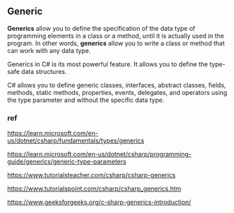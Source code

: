 ## Generic
**Generics** allow you to define the specification of the data type of programming elements in a class or a method, until it is actually used in the program. In other words, **generics** allow you to write a class or method that can work with any data type.

Generics in C# is its most powerful feature. It allows you to define the type-safe data structures.

C# allows you to define generic classes, interfaces, abstract classes, fields, methods, static methods, properties, events, delegates, and operators using the type parameter and without the specific data type.

### ref

https://learn.microsoft.com/en-us/dotnet/csharp/fundamentals/types/generics

https://learn.microsoft.com/en-us/dotnet/csharp/programming-guide/generics/generic-type-parameters

https://www.tutorialsteacher.com/csharp/csharp-generics

https://www.tutorialspoint.com/csharp/csharp_generics.htm

https://www.geeksforgeeks.org/c-sharp-generics-introduction/

